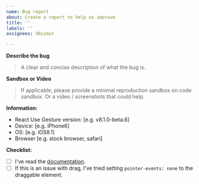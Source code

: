```yaml
---
name: Bug report
about: Create a report to help us improve
title: ''
labels: ''
assignees: dbismut

---
```


**Describe the bug**
> A clear and concise description of what the bug is.

**Sandbox or Video**
> If applicable, please provide a minimal reproduction sandbox on code sandbox. Or a video / screenshots that could help.

**Information:**
 - React Use Gesture version: [e.g. v8.1.0-beta.6]
 - Device: [e.g. iPhone6]
 - OS: [e.g. iOS8.1]
 - Browser [e.g. stock browser, safari]

**Checklist:**
  - [ ] I've read the [documentation](https://use-gesture.netlify.app/).
  - [ ] If this is an issue with drag, I've tried setting `pointer-events: none` to the draggable element.
